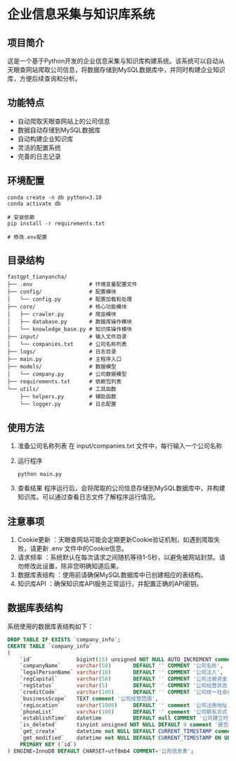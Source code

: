 # 企业信息采集与知识库系统
## 项目简介
这是一个基于Python开发的企业信息采集与知识库构建系统。该系统可以自动从天眼查网站爬取公司信息，将数据存储到MySQL数据库中，并同时构建企业知识库，方便后续查询和分析。

## 功能特点
- 自动爬取天眼查网站上的公司信息
- 数据自动存储到MySQL数据库
- 自动构建企业知识库
- 灵活的配置系统
- 完善的日志记录

## 环境配置

```
conda create -n db python=3.10
conda activate db

# 安装依赖
pip install -r requirements.txt

# 修改.env配置
```

## 目录结构

```
fastgpt_tianyancha/
├── .env                  # 环境变量配置文件
├── config/               # 配置模块
│   └── config.py         # 配置加载和处理
├── core/                 # 核心功能模块
│   ├── crawler.py        # 爬虫模块
│   ├── database.py       # 数据库操作模块
│   └── knowledge_base.py # 知识库操作模块
├── input/                # 输入文件目录
│   └── companies.txt     # 公司名称列表
├── logs/                 # 日志目录
├── main.py               # 主程序入口
├── models/               # 数据模型
│   └── company.py        # 公司数据模型
├── requirements.txt      # 依赖包列表
└── utils/                # 工具函数
    ├── helpers.py        # 辅助函数
    └── logger.py         # 日志配置
```

## 使用方法
1. 准备公司名称列表
在 input/companies.txt 文件中，每行输入一个公司名称

2. 运行程序

   ```
   python main.py
   ```

3. 查看结果
程序运行后，会将爬取的公司信息存储到MySQL数据库中，并构建知识库。可以通过查看日志文件了解程序运行情况。

## 注意事项
1. Cookie更新 ：天眼查网站可能会定期更新Cookie验证机制，如遇到爬取失败，请更新 .env 文件中的Cookie信息。
2. 请求频率 ：系统默认在每次请求之间随机等待1-5秒，以避免被网站封禁。请勿修改此设置，除非您明确知道后果。
3. 数据库表结构 ：使用前请确保MySQL数据库中已创建相应的表结构。
4. 知识库API ：确保知识库API服务正常运行，并配置正确的API密钥。

## 数据库表结构
系统使用的数据库表结构如下：

```sql
DROP TABLE IF EXISTS `company_info`;
CREATE TABLE `company_info`
(
    `id`              bigint(15) unsigned NOT NULL AUTO_INCREMENT comment '自增id',
    `companyName`     varchar(50)       DEFAULT '' COMMENT '公司名称',
    `legalPersonName` varchar(10)       DEFAULT '' COMMENT '公司法人',
    `regCapital`      varchar(50)       DEFAULT '' COMMENT '公司注册资金',
    `regStatus`       varchar(5)        DEFAULT '' COMMENT '公司经营状态',
    `creditCode`      varchar(100)      DEFAULT '' COMMENT '公司统一社会信用代码',
    `businessScope`   TEXT comment '公司经营范围',
    `regLocation`     varchar(1000)     DEFAULT '' comment '公司注册地址',
    `phoneList`       varchar(100)      DEFAULT '' comment '公司联系方式',
    `establishTime`   datetime          DEFAULT null COMMENT '公司建立时间',
    `is_deleted`      tinyint unsigned NOT NULL DEFAULT 0 comment '是否逻辑删除 1删除，0不删除',
    `gmt_create`      datetime not NULL DEFAULT CURRENT_TIMESTAMP comment '数据创建时间',
    `gmt_modified`    datetime not NULL DEFAULT CURRENT_TIMESTAMP ON UPDATE CURRENT_TIMESTAMP comment '更新时间',
    PRIMARY KEY (`id`)
) ENGINE=InnoDB DEFAULT CHARSET=utf8mb4 COMMENT='公司信息表';
```

